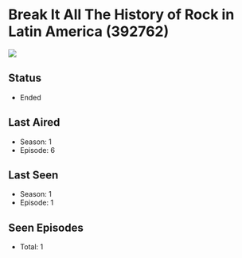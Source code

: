 # Break It All The History of Rock in Latin America (392762)

<img src="https://d36rlb2fgh8cjd.cloudfront.net/default-images/default-poster-q80.jpg" />

## Status
* Ended
## Last Aired
* Season: 1
* Episode: 6
## Last Seen
* Season: 1
* Episode: 1
## Seen Episodes
* Total: 1
